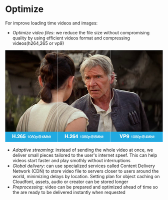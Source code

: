 # Optimize
For improve loading time videos and images:
- _Optimize video files_: we reduce the file size without compromising quality by using efficient videos format and compressing videos(h264,265 or vp9)

![Model](https://github.com/vuanhlevis/Optimize/blob/main/h264_vp9.jpg)


- _Adaptive streaming_: instead of sending the whole video at once, we deliver small pieces tailored to the user's internet speef. This can help videos start faster and play smothly without interruptions
- _Global delivery_: can use specialized services called Content Delivery Network (CDN) to store video file to servers closer to users around the world, minimizing delays by location. Setting plan for object caching on Cloudfont, assets, audio or creator can be stored longer
- _Preprocessing_: video can be prepared and optimized ahead of time so the are ready to be delivered instantly when requested
